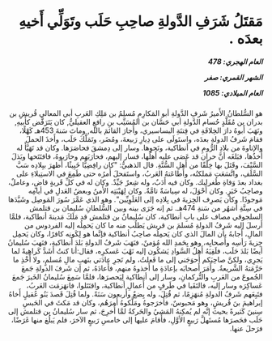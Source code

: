 <h1 dir="rtl">مَقتَلُ شَرَفِ الدَّولةِ صاحِبِ حَلَب وتَوَلِّي أَخيهِ بعدَه  .</h1>

<h5 dir="rtl">العام الهجري:  478

الشهر القمري: صفر

العام الميلادي: 1085</h5>

<p dir="rtl">هو السُّلطانُ الأَميرُ شَرفِ الدَّولةِ أبو المَكارِمِ مُسلِمُ بن مَلِكِ العَربِ أبي المعالي قُريشِ بن بدران بن مُقَلَّدٍ حُسام الدَّولةِ أبي حَسَّان بن المُسَيِّب بنِ رافعٍ العقيليُّ, كان يَتَرَفَّض كأَبيهِ, ونَهَبَ أَبوهُ دارَ الخِلافَةِ في فِتنَةِ البساسيري، وأَجارَ القائمَ بالله, وماتَ سَنةَ 453هـ كَهْلًا، فقامَ شَرفُ الدولةِ بعدَه، واستَولَى على دِيارِ رَبيعةَ، ومُضَر، وتَمَلَّكَ حَلَب، وأَخذَ الحملَ والإتاوةَ من بلادِ الرُّومِ في أنطاكية، ونَحوِها. وسار إلى دِمشقَ فحاصَرَها. وكان قد تَهَيَّأَ له أَخذُها، فبَلغَه أنَّ حران قد عَصَى عليه أَهلُها، فسار إليهم، فحارَبَهم وحارَبوهُ، فافتَتَحها وبَذلَ السَّيْفَ، وقَتَلَ بها خِلْقًا من أَهلِ السُّنَّةِ. قال الذهبيُّ: "كان رافِضِيًّا خَبِيثًا، أَظهرَ ببِلادِه سَبَّ السَّلَفِ، واتَّسَعَت مَملكتُه، وأَطاعَتهُ العَربُ، واستَفحلَ أَمرُه حتى طَمِعَ في الاستِيلاءِ على بغداد بعدَ وَفاةِ طُغرلبك. وكان فيه أَدَبٌ، وله شِعرٌ جَيِّدٌ. وكان له في كلِّ قَريةٍ قاضٍ، وعاملٌ، وصاحِبُ خَبَرٍ. وكان أَحْوَلَ، له سِياسَةٌ تامَّةٌ. وكان لِهَيْبَتِه الأَمنُ وبعضُ العَدلِ في أيامِه مَوجودًا. وكان يَصرِف الجِزيةَ في بِلادِه إلى العَلَوِيِّين". وهو الذي عَمَّرَ سُورَ المَوصِل وشَيَّدَها في سِتَّةِ أَشهُر من سَنةِ 474هـ. ثم إنه جَرَى بينه وبين السُّلطانِ سُليمان بن قتلمش السلجوقي مصاف على بابِ أنطاكية، كان سُليمانُ بن قتلمش قد مَلَكَ مَدينةَ أنطاكية، فلمَّا أَرسلَ إليه شَرفُ الدولةِ مُسلمَ بن قريش يَطلُب منه ما كان يَحمِلُه إليه الفردوس من المالِ، أَجابهُ بأن المالَ الذي كان يَحمِلُه صاحِبُ أنطاكية فإنَّما هو لِكَونِه كافرًا، وكان يَحمِل جِزيةَ رَأسِه وأَصحابِه، وهو بِحَمدِ الله مُؤمنٌ، فنَهَبَ شَرفُ الدولةِ بَلدَ أنطاكية، فنَهبَ سُليمانُ أيضًا بَلدَ حَلَب، فلَقِيَهُ أَهلُ السَّوادِ يَشكُون إليه نَهْبَ عَسكرِه، فقال:أنا كنتُ أَشَدَّ كَراهِيةً لما يَجرِي، ولكنَّ صاحِبَكم أَحوَجَني إلى ما فَعلتُ، ولم تَجرِ عادَتي بنَهبِ مالِ مُسلمٍ، ولا أَخْذِ ما حَرَّمَتهُ الشَّريعةُ. وأَمَرَ أَصحابَه بإعادَةِ ما أَخذوهُ منهم، فأَعادَهُ، ثم إن شَرفَ الدولةِ جَمعَ الجُموعَ من العَربِ والتُّركمانِ، وسار إلى أنطاكية لِيَحصرَها، فلمَّا سَمِعَ سُليمانُ الخَبرَ جَمعَ عَساكِرَه وسار إليه، فالتَقَيا في طَرفٍ من أَعمالِ أنطاكية، واقتَتَلوا، فانهَزمَت العَربُ، فتَبِعَهم شَرفُ الدولةِ مُنهَزِمًا، ثم قُتِلَ، وله بِضعٌ وأَربعون سَنَةً. ولما قُتِلَ قَصدَ بَنُو عُقيلٍ أَخاهُ إبراهيمَ بنَ قُريشٍ، وهو مَحبوسٌ، فأَخرَجوهُ ومَلَّكوهُ أَمرَهُم، وكان قد مَكثَ في الحَبسِ سِنينَ كَثيرةً بحيث إنَّه لم يُمكِنهُ المَشيُ والحَركةُ لمَّا أُخرِجَ، ثم سار سُليمانُ بن قتلمش إلى حَلَب فحَصرَها مُستَهلَّ رَبيعٍ الأوَّلِ، فأَقامَ عليها إلى خامسِ رَبيعٍ الآخرَ، فلم يَبلُغ منها غَرَضًا، فرَحلَ عنها.</p></br>
